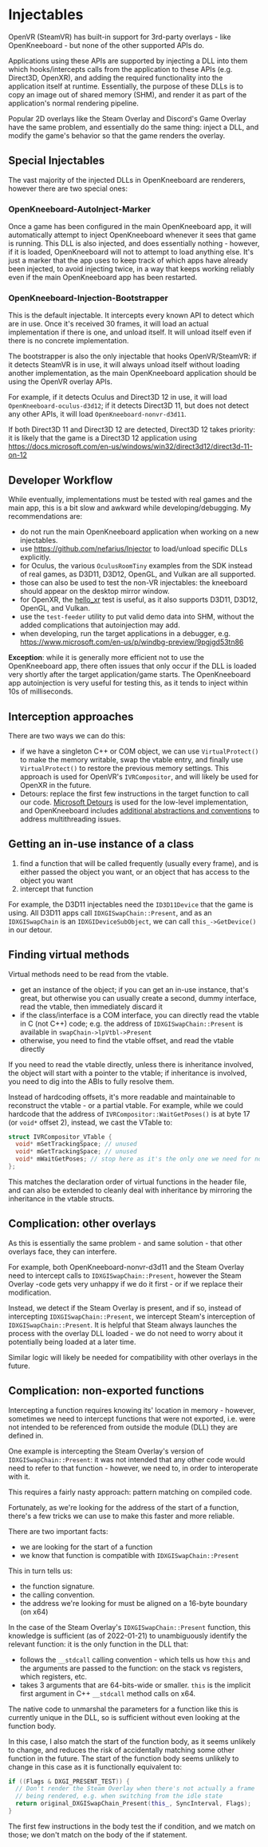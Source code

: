 # Injectables

OpenVR (SteamVR) has built-in support for 3rd-party overlays - like
OpenKneeboard - but none of the other supported APIs do.

Applications using these APIs are supported by injecting a DLL into them which
hooks/intercepts calls from the application to these APIs (e.g. Direct3D,
OpenXR), and adding the required functionality into the application itself at
runtime. Essentially, the purpose of these DLLs is to copy an image out of
shared memory (SHM), and render it as part of the application's normal rendering
pipeline.

Popular 2D overlays like the Steam Overlay and Discord's Game Overlay have the
same problem, and essentially do the same thing: inject a DLL, and modify the
game's behavior so that the game renders the overlay.

## Special Injectables

The vast majority of the injected DLLs in OpenKneeboard are renderers, however
there are two special ones:

### OpenKneeboard-AutoInject-Marker

Once a game has been configured in the
main OpenKneeboard app, it will automatically attempt to inject OpenKneeboard
whenever it sees that game is running. This DLL is also injected, and does
essentially nothing - however, if it is loaded, OpenKneeboard will not
to attempt to load anything else.  It's just a marker that the app uses to
keep track of which apps have already been injected, to avoid injecting
twice, in a way that keeps working reliably even if the main OpenKneeboard
app has been restarted.

### OpenKneeboard-Injection-Bootstrapper

This is the default injectable. It intercepts every known API to detect which
are in use. Once it's received 30 frames, it will load an actual implementation
if there is one, and unload itself. It will unload itself even if there is no
concrete implementation.

The bootstrapper is also the only injectable that hooks OpenVR/SteamVR: if it
detects SteamVR is in use, it will always unload itself without loading another
implementation, as the main OpenKneeboard application should be using the
OpenVR overlay APIs.

For example, if it detects Oculus and Direct3D 12 in use, it will load
`OpenKneeboard-oculus-d3d12`; if it detects Direct3D 11, but does not detect
any other APIs, it will load `OpenKneeboard-nonvr-d3d11`.

If both Direct3D 11 and Direct3D 12 are detected, Direct3D 12 takes priority:
it is likely that the game is a Direct3D 12 application using
https://docs.microsoft.com/en-us/windows/win32/direct3d12/direct3d-11-on-12

## Developer Workflow

While eventually, implementations must be tested with real games and the main
app, this is a bit slow and awkward while developing/debugging. My
recommendations are:

- do not run the main OpenKneeboard application when working on a new injectables.
- use https://github.com/nefarius/Injector to load/unload specific DLLs
  explicitly.
- for Oculus, the various `OculusRoomTiny` examples from the SDK instead of
  real games, as D3D11, D3D12, OpenGL, and Vulkan are all supported.
- those can also be used to test the non-VR injectables: the kneeboard should
  appear on the desktop mirror window.
- for OpenXR, the [hello_xr](https://github.com/KhronosGroup/OpenXR-SDK-Source/tree/master/src/tests/hello_xr)
  test is useful, as it also supports D3D11, D3D12, OpenGL, and Vulkan.
- use the `test-feeder` utility to put valid demo data into SHM, without the
  added complications that autoinjection may add.
- when developing, run the target applications in a debugger, e.g. https://www.microsoft.com/en-us/p/windbg-preview/9pgjgd53tn86

**Exception**: while it is generally more efficient not to use the
OpenKneeboard app, there often issues that only occur if the DLL is loaded
very shortly after the target application/game starts. The OpenKneeboard app
autoinjection is very useful for testing this, as it tends to inject within
10s of milliseconds.

## Interception approaches

There are two ways we can do this:
- if we have a singleton C++ or COM object, we can use `VirtualProtect()` to
  make the memory writable, swap the vtable entry, and finally use
  `VirtualProtect()` to restore the previous memory settings. This approach
  is used for OpenVR's `IVRCompositor`, and will likely be used for
  OpenXR in the future.
- Detours: replace the first few instructions in the target function to call
  our code. [Microsoft Detours](https://github.com/microsoft/Detours)
  is used for the low-level implementation, and OpenKneeboard includes
  [additional abstractions and conventions](detours-and-hooks.md) to address
  multithreading issues.

## Getting an in-use instance of a class

1. find a function that will be called frequently (usually every frame), and
   is either passed the object you want, or an object that has access to the
   object you want
2. intercept that function

For example, the D3D11 injectables need the `ID3D11Device` that the game
is using. All D3D11 apps call `IDXGISwapChain::Present`, and as an
`IDXGISwapChain` is an `IDXGIDeviceSubObject`, we can call `this_->GetDevice()`
in our detour.

## Finding virtual methods

Virtual methods need to be read from the vtable.

* get an instance of the object; if you can get an in-use instance, that's
  great, but otherwise you can usually create a second, dummy interface, read
  the vtable, then immediately discard it
* if the class/interface is a COM interface, you can directly read the vtable
  in C (not C++) code; e.g. the address of `IDXGISwapChain::Present` is
  available in `swapChain->lpVtbl->Present`
* otherwise, you need to find the vtable offset, and read the vtable directly

If you need to read the vtable directly, unless there is inheritance involved,
the object will start with a pointer to the vtable; if inheritance is involved,
you need to dig into the ABIs to fully resolve them.

Instead of hardcoding offsets, it's more readable and maintainable to
reconstruct the vtable - or a partial vtable. For example, while we could hardcode
that the address of `IVRCompositor::WaitGetPoses()` is at byte 17 (or `void*`
offset 2), instead, we cast the VTable to:

```C++
struct IVRCompositor_VTable {
  void* mSetTrackingSpace; // unused
  void* mGetTrackingSpace; // unused
  void* mWaitGetPoses; // stop here as it's the only one we need for now
};
```

This matches the declaration order of virtual functions in the header file,
and can also be extended to cleanly deal with inheritance by mirroring
the inheritance in the vtable structs.

## Complication: other overlays

As this is essentially the same problem - and same solution - that other
overlays face, they can interfere.

For example, both OpenKneeboard-nonvr-d3d11 and the Steam Overlay need to
intercept calls to `IDXGISwapChain::Present`, however the Steam Overlay -code
gets very unhappy if we do it first - or if we replace their modification.

Instead, we detect if the Steam Overlay is present, and if so, instead of
intercepting `IDXGISwapChain::Present`, we intercept Steam's interception of
`IDXGISwapChain::Present`. It is helpful that Steam always launches the process
with the overlay DLL loaded - we do not need to worry about it potentially
being loaded at a later time.

Similar logic will likely be needed for compatibility with other overlays in
the future.

## Complication: non-exported functions

Intercepting a function requires knowing its' location in memory - however,
sometimes we need to intercept functions that were not exported, i.e. were not
intended to be referenced from outside the module (DLL) they are defined in.

One example is intercepting the Steam Overlay's version of
`IDXGISwapChain::Present`: it was not intended that any other code would need
to refer to that function - however, we need to, in order to interoperate with
it.

This requires a fairly nasty approach: pattern matching on compiled code.

Fortunately, as we're looking for the address of the start of a function,
there's a few tricks we can use to make this faster and more reliable.

There are two important facts:

- we are looking for the start of a function
- we know that function is compatible with `IDXGISwapChain::Present`

This in turn tells us:

- the function signature.
- the calling convention.
- the address we're looking for must be aligned on a 16-byte boundary (on x64)

In the case of the Steam Overlay's `IDXGISwapChain::Present` function, this
knowledge is sufficient (as of 2022-01-21) to unambiguously identify the
relevant function: it is the only function in the DLL that:

- follows the `__stdcall` calling convention - which tells us how `this`
  and the arguments are passed to the function: on the stack vs registers,
  which registers, etc.
- takes 3 arguments that are 64-bits-wide or smaller. `this` is the implicit
  first argument in C++ `__stdcall` method calls on x64.

The native code to unmarshal the parameters for a function like this is currently
unique in the DLL, so is sufficient without even looking at the function body.

In this case, I also match the start of the function body, as it seems unlikely
to change, and reduces the risk of accidentally matching some other function
in the future. The start of the function body seems unlikely to change in this
case as it is functionally equivalent to:

```C++
if ((Flags & DXGI_PRESENT_TEST)) {
  // Don't render the Steam Overlay when there's not actually a frame
  // being rendered, e.g. when switching from the idle state
  return original_DXGISwapChain_Present(this_, SyncInterval, Flags);
}
```

The first few instructions in the body test the if condition, and we match
on those; we don't match on the body of the if statement.
